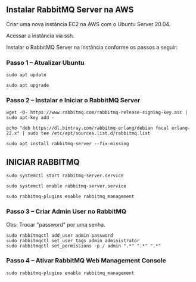 ## Instalar RabbitMQ Server na AWS

Criar uma nova instância EC2 na AWS com o Ubuntu Server 20.04. 

Acessar a instância via ssh.

Instalar o RabbitMQ Server na instância conforme os passos a seguir:

### Passo 1 – Atualizar Ubuntu 
```
sudo apt update
```

```
sudo apt upgrade
```


### Passo 2 – Instalar e Iniciar o RabbitMQ Server

```
wget -O- https://www.rabbitmq.com/rabbitmq-release-signing-key.asc | sudo apt-key add -
```
```
echo "deb https://dl.bintray.com/rabbitmq-erlang/debian focal erlang-22.x" | sudo tee /etc/apt/sources.list.d/rabbitmq.list
```
```
sudo apt install rabbitmq-server --fix-missing
```

## INICIAR RABBITMQ
```
sudo systemctl start rabbitmq-server.service
```
```
sudo systemctl enable rabbitmq-server.service
```
```
sudo rabbitmq-plugins enable rabbitmq_management
```

### Passo 3 – Criar Admin User no RabbitMQ

Obs: Trocar "password" por uma senha.

```
sudo rabbitmqctl add_user admin password 
sudo rabbitmqctl set_user_tags admin administrator
sudo rabbitmqctl set_permissions -p / admin ".*" ".*" ".*"
```


### Passo 4 – Ativar RabbitMQ Web Management Console

```
sudo rabbitmq-plugins enable rabbitmq_management
```
